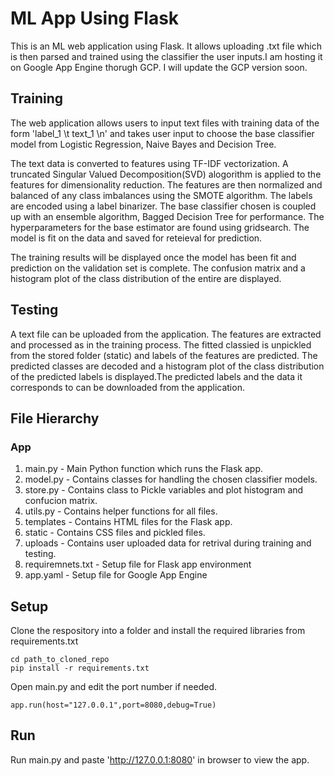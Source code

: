 
# ML App Using Flask

This is an ML web application using Flask. It allows uploading .txt file which is then parsed and trained using the classifier the user inputs.I am hosting it on Google App Engine thorugh GCP. I will update the GCP version soon.

## Training

The web application allows users to input text files with training data of the form 'label_1 \t text_1 \n' and takes user input to choose the base classifier model from Logistic Regression, Naive Bayes and Decision Tree. 

The text data is converted to features using TF-IDF vectorization. A truncated Singular Valued Decomposition(SVD) alogorithm is applied to the features for dimensionality reduction. The features are then normalized and balanced of any class imbalances using the SMOTE algorithm. The labels are encoded using a label binarizer. The base classifier chosen is coupled up with an ensemble algorithm, Bagged Decision Tree for performance. The hyperparameters for the base estimator are found using gridsearch. The model is fit on the data and  saved for reteieval for prediction.

The training results will be displayed once the model has been fit and prediction on the validation set is complete. The confusion matrix and a histogram plot of the class distribution of the entire are displayed.

## Testing

A text file can be uploaded from the application. The features are extracted and processed as in the training process. The fitted classied is unpickled from the stored folder (static) and labels of the features are predicted. The predicted classes are decoded and a histogram plot of the class distribution of the predicted labels is displayed.The predicted labels and the data it corresponds to can be downloaded from the application.


## File Hierarchy

### App
1. main.py - Main Python function which runs the Flask app.
2. model.py - Contains classes for handling the chosen classifier models. 
3. store.py - Contains class to Pickle variables and plot histogram and confucion matrix.
4. utils.py - Contains helper functions for all files.
5. templates - Contains HTML files for the Flask app.
6. static - Contains CSS files and pickled files.
7. uploads - Contains user uploaded data for retrival during training and testing.
8. requiremnets.txt - Setup file for Flask app environment
9. app.yaml - Setup file for Google App Engine

## Setup 

Clone the respository into a folder and install the required libraries from requirements.txt

```
cd path_to_cloned_repo
pip install -r requirements.txt
```
Open main.py and edit the port number if needed.

```
app.run(host="127.0.0.1",port=8080,debug=True)
```
## Run

Run main.py and paste 'http://127.0.0.1:8080' in browser to view the app.
